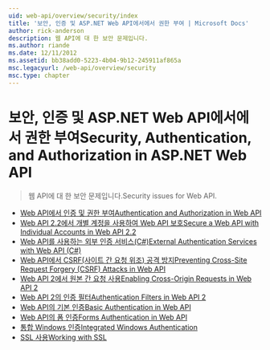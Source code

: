 ```yaml
---
uid: web-api/overview/security/index
title: '보안, 인증 및 ASP.NET Web API에서에서 권한 부여 | Microsoft Docs'
author: rick-anderson
description: 웹 API에 대 한 보안 문제입니다.
ms.author: riande
ms.date: 12/11/2012
ms.assetid: bb38add0-5223-4b04-9b12-245911af865a
msc.legacyurl: /web-api/overview/security
msc.type: chapter
---
```

<a name="security-authentication-and-authorization-in-aspnet-web-api"></a><span data-ttu-id="611ce-103">보안, 인증 및 ASP.NET Web API에서에서 권한 부여</span><span class="sxs-lookup"><span data-stu-id="611ce-103">Security, Authentication, and Authorization in ASP.NET Web API</span></span>
====================
> <span data-ttu-id="611ce-104">웹 API에 대 한 보안 문제입니다.</span><span class="sxs-lookup"><span data-stu-id="611ce-104">Security issues for Web API.</span></span>


- [<span data-ttu-id="611ce-105">Web API에서 인증 및 권한 부여</span><span class="sxs-lookup"><span data-stu-id="611ce-105">Authentication and Authorization in Web API</span></span>](authentication-and-authorization-in-aspnet-web-api.md)
- [<span data-ttu-id="611ce-106">Web API 2.2에서 개별 계정을 사용하여 Web API 보호</span><span class="sxs-lookup"><span data-stu-id="611ce-106">Secure a Web API with Individual Accounts in Web API 2.2</span></span>](individual-accounts-in-web-api.md)
- [<span data-ttu-id="611ce-107">Web API를 사용하는 외부 인증 서비스(C#)</span><span class="sxs-lookup"><span data-stu-id="611ce-107">External Authentication Services with Web API (C#)</span></span>](external-authentication-services.md)
- [<span data-ttu-id="611ce-108">Web API에서 CSRF(사이트 간 요청 위조) 공격 방지</span><span class="sxs-lookup"><span data-stu-id="611ce-108">Preventing Cross-Site Request Forgery (CSRF) Attacks in Web API</span></span>](preventing-cross-site-request-forgery-csrf-attacks.md)
- [<span data-ttu-id="611ce-109">Web API 2에서 원본 간 요청 사용</span><span class="sxs-lookup"><span data-stu-id="611ce-109">Enabling Cross-Origin Requests in Web API 2</span></span>](enabling-cross-origin-requests-in-web-api.md)
- [<span data-ttu-id="611ce-110">Web API 2의 인증 필터</span><span class="sxs-lookup"><span data-stu-id="611ce-110">Authentication Filters in Web API 2</span></span>](authentication-filters.md)
- [<span data-ttu-id="611ce-111">Web API의 기본 인증</span><span class="sxs-lookup"><span data-stu-id="611ce-111">Basic Authentication in Web API</span></span>](basic-authentication.md)
- [<span data-ttu-id="611ce-112">Web API의 폼 인증</span><span class="sxs-lookup"><span data-stu-id="611ce-112">Forms Authentication in Web API</span></span>](forms-authentication.md)
- [<span data-ttu-id="611ce-113">통합 Windows 인증</span><span class="sxs-lookup"><span data-stu-id="611ce-113">Integrated Windows Authentication</span></span>](integrated-windows-authentication.md)
- [<span data-ttu-id="611ce-114">SSL 사용</span><span class="sxs-lookup"><span data-stu-id="611ce-114">Working with SSL</span></span>](working-with-ssl-in-web-api.md)
